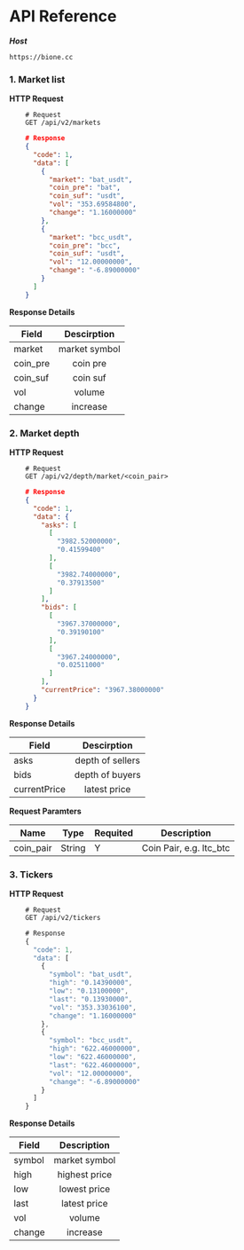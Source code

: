# API Reference

***Host***
```http
https://bione.cc
```

### 1. Market list

**HTTP Request**

```http
    # Request
    GET /api/v2/markets
```
```json
    # Response
    {
      "code": 1,
      "data": [
        {
          "market": "bat_usdt",
          "coin_pre": "bat",
          "coin_suf": "usdt",
          "vol": "353.69584800",
          "change": "1.16000000"
        },
        {
          "market": "bcc_usdt",
          "coin_pre": "bcc",
          "coin_suf": "usdt",
          "vol": "12.00000000",
          "change": "-6.89000000"
        }
      ]
    }

```

**Response Details**

| Field | Descirption |
| ----------|:-------:|
| market        | market symbol |
| coin_pre   | coin pre |
| coin_suf  | coin suf |
| vol   | volume |
| change   | increase |


### 2. Market depth

**HTTP Request**

```http
    # Request
    GET /api/v2/depth/market/<coin_pair>
```
```json
    # Response
    {
      "code": 1,
      "data": {
        "asks": [
          [
            "3982.52000000",
            "0.41599400"
          ],
          [
            "3982.74000000",
            "0.37913500"
          ]
        ],
        "bids": [
          [
            "3967.37000000",
            "0.39190100"
          ],
          [
            "3967.24000000",
            "0.02511000"
          ]
        ],
        "currentPrice": "3967.38000000"
      }
    }
```
**Response Details**  

| Field | Descirption |
| ----------|:-------:|
| asks        | depth of sellers |
| bids   | depth of buyers |
| currentPrice  | latest price |

**Request Paramters**

| Name | Type  | Requited | Description |
| ------------- |-----|-----|-----|
| coin_pair | String | Y | Coin Pair, e.g. ltc_btc |

### 3. Tickers

**HTTP Request**

```http
    # Request
    GET /api/v2/tickers
```

```javascript
    # Response
    {
      "code": 1,
      "data": [
        {
          "symbol": "bat_usdt",
          "high": "0.14390000",
          "low": "0.13100000",
          "last": "0.13930000",
          "vol": "353.33036100",
          "change": "1.16000000"
        },
        {
          "symbol": "bcc_usdt",
          "high": "622.46000000",
          "low": "622.46000000",
          "last": "622.46000000",
          "vol": "12.00000000",
          "change": "-6.89000000"
        }
      ]
    }

```

**Response Details**

|Field|Description|
|--------| :-------: |
| symbol | market symbol |
| high | highest price |
| low | lowest price |
| last | latest price |
| vol | volume |
| change | increase |

